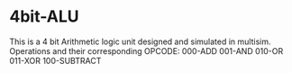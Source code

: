 # 4bit-ALU
This is a 4 bit Arithmetic logic unit designed and simulated in multisim.
Operations and their corresponding OPCODE:
000-ADD
001-AND
010-OR
011-XOR
100-SUBTRACT
